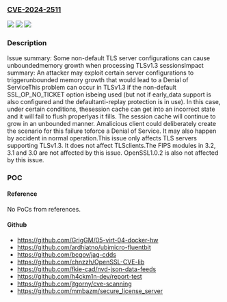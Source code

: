 ### [CVE-2024-2511](https://cve.mitre.org/cgi-bin/cvename.cgi?name=CVE-2024-2511)
![](https://img.shields.io/static/v1?label=Product&message=OpenSSL&color=blue)
![](https://img.shields.io/static/v1?label=Version&message=3.2.0%3C%203.2.2%20&color=brighgreen)
![](https://img.shields.io/static/v1?label=Vulnerability&message=CWE-1325%20Improperly%20Controlled%20Sequential%20Memory%20Allocation&color=brighgreen)

### Description

Issue summary: Some non-default TLS server configurations can cause unboundedmemory growth when processing TLSv1.3 sessionsImpact summary: An attacker may exploit certain server configurations to triggerunbounded memory growth that would lead to a Denial of ServiceThis problem can occur in TLSv1.3 if the non-default SSL_OP_NO_TICKET option isbeing used (but not if early_data support is also configured and the defaultanti-replay protection is in use). In this case, under certain conditions, thesession cache can get into an incorrect state and it will fail to flush properlyas it fills. The session cache will continue to grow in an unbounded manner. Amalicious client could deliberately create the scenario for this failure toforce a Denial of Service. It may also happen by accident in normal operation.This issue only affects TLS servers supporting TLSv1.3. It does not affect TLSclients.The FIPS modules in 3.2, 3.1 and 3.0 are not affected by this issue. OpenSSL1.0.2 is also not affected by this issue.

### POC

#### Reference
No PoCs from references.

#### Github
- https://github.com/GrigGM/05-virt-04-docker-hw
- https://github.com/ardhiatno/ubimicro-fluentbit
- https://github.com/bcgov/jag-cdds
- https://github.com/chnzzh/OpenSSL-CVE-lib
- https://github.com/fkie-cad/nvd-json-data-feeds
- https://github.com/h4ckm1n-dev/report-test
- https://github.com/jtgorny/cve-scanning
- https://github.com/mmbazm/secure_license_server

